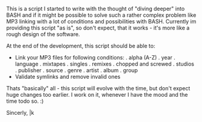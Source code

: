 This is a script I started to write with the thought of "diving deeper" into BASH and if it might be possible to solve such a rather complex problem like MP3 linking with a lot of conditions and possibilities with BASH.
Currently im providing this script "as is", so don't expect, that it works - it's more like a rough design of the software.

At the end of the development, this script should be able to:
- Link your MP3 files for following conditions:
    . alpha (A-Z)
    . year
    . language
    . mixtapes
    . singles
    . remixes
    . chopped and screwed
    . studios
    . publisher
    . source
    . genre
    . artist
    . album
    . group
- Validate symlinks and remove invalid ones

Thats "basically" all - this script will evolve with the time, but don't expect huge changes too earlier. I work on it, whenever I have the mood and the time todo so. :)

Sincerly,
|k
